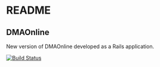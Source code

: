 # README

## DMAOnline

New version of DMAOnline developed as a Rails application.

[![Build Status](https://semaphoreci.com/api/v1/lu-library/dmao/branches/master/badge.svg)](https://semaphoreci.com/lu-library/dmao)